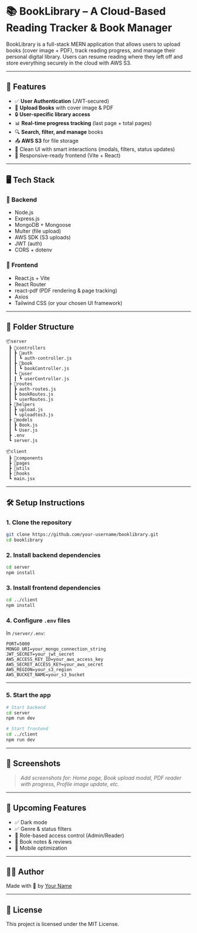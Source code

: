 # 📚 BookLibrary – A Cloud-Based Reading Tracker & Book Manager

BookLibrary is a full-stack MERN application that allows users to upload books (cover image + PDF), track reading progress, and manage their personal digital library. Users can resume reading where they left off and store everything securely in the cloud with AWS S3.

---

## 🚀 Features

- ✅ **User Authentication** (JWT-secured)
- 📁 **Upload Books** with cover image & PDF
- 🔒 **User-specific library access**
- 📊 **Real-time progress tracking** (last page + total pages)
- 🔍 **Search, filter, and manage** books
- 📤 **AWS S3** for file storage
- 🧾 Clean UI with smart interactions (modals, filters, status updates)
- 📱 Responsive-ready frontend (Vite + React)

---

## 🖥️ Tech Stack

### 🔧 Backend
- Node.js
- Express.js
- MongoDB + Mongoose
- Multer (file upload)
- AWS SDK (S3 uploads)
- JWT (auth)
- CORS + dotenv

### 🎨 Frontend
- React.js + Vite
- React Router
- react-pdf (PDF rendering & page tracking)
- Axios
- Tailwind CSS (or your chosen UI framework)

---

## 📂 Folder Structure

```
📦server
 ┣ 📂controllers
 ┃ ┣ 📂auth
 ┃ ┃ ┗ auth-controller.js
 ┃ ┣ 📂book
 ┃ ┃ ┗ bookController.js
 ┃ ┗ 📂user
 ┃ ┃ ┗ userController.js
 ┣ 📂routes
 ┃ ┣ auth-routes.js
 ┃ ┣ bookRoutes.js
 ┃ ┗ userRoutes.js
 ┣ 📂helpers
 ┃ ┣ upload.js
 ┃ ┗ uploadtos3.js
 ┣ 📂models
 ┃ ┣ Book.js
 ┃ ┗ User.js
 ┣ .env
 ┗ server.js

📦client
 ┣ 📂components
 ┣ 📂pages
 ┣ 📂utils
 ┣ 📂hooks
 ┗ main.jsx
```

---

## 🛠️ Setup Instructions

### 1. Clone the repository

```bash
git clone https://github.com/your-username/booklibrary.git
cd booklibrary
```

### 2. Install backend dependencies

```bash
cd server
npm install
```

### 3. Install frontend dependencies

```bash
cd ../client
npm install
```

### 4. Configure `.env` files

In `/server/.env`:

```
PORT=5000
MONGO_URI=your_mongo_connection_string
JWT_SECRET=your_jwt_secret
AWS_ACCESS_KEY_ID=your_aws_access_key
AWS_SECRET_ACCESS_KEY=your_aws_secret
AWS_REGION=your_s3_region
AWS_BUCKET_NAME=your_s3_bucket
```

---

### 5. Start the app

```bash
# Start backend
cd server
npm run dev

# Start frontend
cd ../client
npm run dev
```

---

## 📸 Screenshots

> _Add screenshots for: Home page, Book upload modal, PDF reader with progress, Profile image update, etc._

---

## 🧠 Upcoming Features

- ✅ Dark mode
- ✅ Genre & status filters
- 🔐 Role-based access control (Admin/Reader)
- 📝 Book notes & reviews
- 📱 Mobile optimization

---

## 🙋‍♂️ Author

Made with 💙 by [Your Name](https://github.com/your-username)

---

## 📃 License

This project is licensed under the MIT License.
